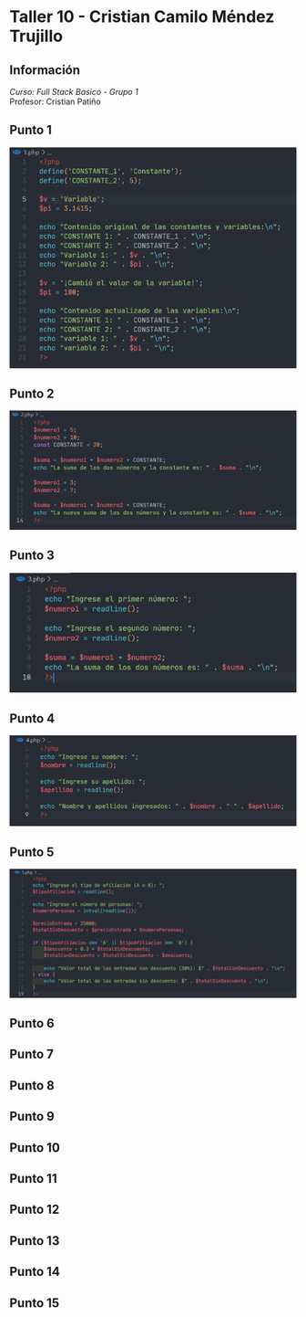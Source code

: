 # Taller 10 - Cristian Camilo Méndez Trujillo
## Información

_Curso: Full Stack Basico - Grupo 1_ <br />
Profesor: Cristian Patiño

## Punto 1
![Punto1](https://github.com/ccmendezt/taller10/blob/main/Assets/1.JPG)<br />
## Punto 2
![Punto 2](https://github.com/ccmendezt/taller10/blob/main/Assets/2.JPG)<br />
## Punto 3
![Punto 3](https://github.com/ccmendezt/taller10/blob/main/Assets/3.JPG)<br />
## Punto 4
![Punto 4](https://github.com/ccmendezt/taller10/blob/main/Assets/4.JPG)<br />
## Punto 5
![Punto 5](https://github.com/ccmendezt/taller10/blob/main/Assets/5.JPG)<br />
## Punto 6

## Punto 7

## Punto 8

## Punto 9

## Punto 10

## Punto 11

## Punto 12

## Punto 13

## Punto 14

## Punto 15
